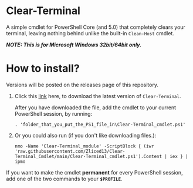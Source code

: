 # Clear-Terminal

A simple cmdlet for PowerShell Core (and 5.0) that completely clears your terminal, leaving nothing behind unlike the built-in `Clean-Host` cmdlet.

___NOTE: This is for Microsoft Windows 32bit/64bit **only**.___

# How to install?

Versions will be posted on the releases page of this repository.
1. Click this [link](https://github.com/Zliced13/Clear-Terminal_Cmdlet/raw/main/Clear-Terminal_cmdlet.ps1) here, to download the latest version of `Clear-Terminal`.

    After you have downloaded the file, add the cmdlet to your current PowerShell session, by running:
    ```
    . 'folder_that_you_put_the_PS1_file_in\Clear-Terminal_cmdlet.ps1'
    ```

2. Or you could also run (if you don't like downloading files.):
    ```
    nmo -Name 'Clear-Terminal_module' -ScriptBlock { (iwr 'raw.githubusercontent.com/Zliced13/Clear-Terminal_Cmdlet/main/Clear-Terminal_cmdlet.ps1').Content | iex } | ipmo
    ```

If you want to make the cmdlet **permanent** for every PowerShell session, add one of the two commands to your **`$PROFILE`**.
